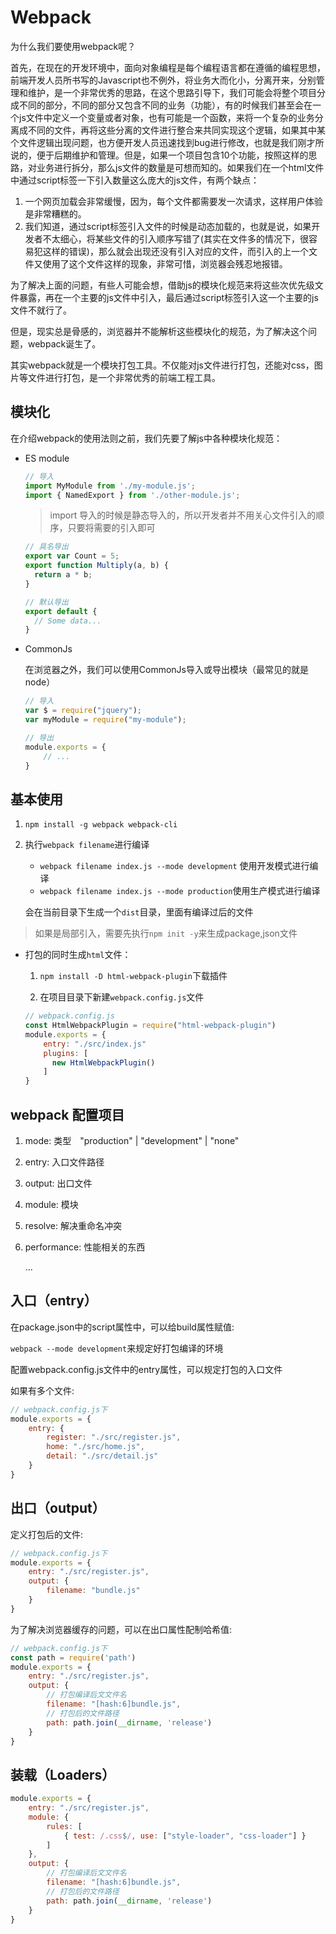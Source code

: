 # Webpack

为什么我们要使用webpack呢？

首先，在现在的开发环境中，面向对象编程是每个编程语言都在遵循的编程思想，前端开发人员所书写的Javascript也不例外，将业务大而化小，分离开来，分别管理和维护，是一个非常优秀的思路，在这个思路引导下，我们可能会将整个项目分成不同的部分，不同的部分又包含不同的业务（功能），有的时候我们甚至会在一个js文件中定义一个变量或者对象，也有可能是一个函数，来将一个复杂的业务分离成不同的文件，再将这些分离的文件进行整合来共同实现这个逻辑，如果其中某个文件逻辑出现问题，也方便开发人员迅速找到bug进行修改，也就是我们刚才所说的，便于后期维护和管理。但是，如果一个项目包含10个功能，按照这样的思路，对业务进行拆分，那么js文件的数量是可想而知的。如果我们在一个html文件中通过script标签一下引入数量这么庞大的js文件，有两个缺点：

1. 一个网页加载会非常缓慢，因为，每个文件都需要发一次请求，这样用户体验是非常糟糕的。
2. 我们知道，通过script标签引入文件的时候是动态加载的，也就是说，如果开发者不太细心，将某些文件的引入顺序写错了(其实在文件多的情况下，很容易犯这样的错误)，那么就会出现还没有引入对应的文件，而引入的上一个文件又使用了这个文件这样的现象，非常可惜，浏览器会残忍地报错。

为了解决上面的问题，有些人可能会想，借助js的模块化规范来将这些次优先级文件暴露，再在一个主要的js文件中引入，最后通过script标签引入这一个主要的js文件不就行了。

但是，现实总是骨感的，浏览器并不能解析这些模块化的规范，为了解决这个问题，webpack诞生了。

其实webpack就是一个模块打包工具。不仅能对js文件进行打包，还能对css，图片等文件进行打包，是一个非常优秀的前端工程工具。

## 模块化

在介绍webpack的使用法则之前，我们先要了解js中各种模块化规范：

+ ES module

  ```javascript
  // 导入
  import MyModule from './my-module.js';
  import { NamedExport } from './other-module.js';
  ```

  > import 导入的时候是静态导入的，所以开发者并不用关心文件引入的顺序，只要将需要的引入即可

  ```javascript
  // 具名导出
  export var Count = 5;
  export function Multiply(a, b) {
    return a * b;
  }
  
  // 默认导出
  export default {
    // Some data...
  }
  ```

+ CommonJs

  在浏览器之外，我们可以使用CommonJs导入或导出模块（最常见的就是node）

  ```javascript
  // 导入
  var $ = require("jquery");
  var myModule = require("my-module");
  
  // 导出
  module.exports = {
      // ...
  }
  ```

  

## 基本使用

1. `npm install -g webpack webpack-cli `

2. 执行`webpack filename`进行编译

   + `webpack filename index.js --mode development` 使用开发模式进行编译
   + `webpack filename index.js --mode production`使用生产模式进行编译

   会在当前目录下生成一个`dist`目录，里面有编译过后的文件

> 如果是局部引入，需要先执行`npm init -y`来生成package,json文件



+ 打包的同时生成`html`文件：

  1. `npm install -D html-webpack-plugin`下载插件

  2. 在项目目录下新建`webpack.config.js`文件

  ```javascript
  // webpack.config.js
  const HtmlWebpackPlugin = require("html-webpack-plugin")
  module.exports = {
      entry: "./src/index.js"
      plugins: [
      	new HtmlWebpackPlugin()
      ]
  }
  ```

## webpack 配置项目

1. mode: 类型　"production" | "development" | "none"

2. entry: 入口文件路径

3. output: 出口文件

4. module: 模块

5. resolve: 解决重命名冲突

6. performance: 性能相关的东西

   ...

## 入口（entry）

在package.json中的script属性中，可以给build属性赋值:

`webpack --mode development`来规定好打包编译的环境



配置webpack.config.js文件中的entry属性，可以规定打包的入口文件

如果有多个文件:

```javascript
// webpack.config.js下
module.exports = {
    entry: {
        register: "./src/register.js",
        home: "./src/home.js",
        detail: "./src/detail.js"
    }
}
```

## 出口（output）

定义打包后的文件:

```javascript
// webpack.config.js下
module.exports = {
    entry: "./src/register.js",
    output: {
        filename: "bundle.js"
    }
}
```

为了解决浏览器缓存的问题，可以在出口属性配制哈希值:

```javascript
// webpack.config.js下
const path = require('path')
module.exports = {
    entry: "./src/register.js",
    output: {
        // 打包编译后文文件名
        filename: "[hash:6]bundle.js",
        // 打包后的文件路径
        path: path.join(__dirname, 'release')
    }
}
```

## 装载（Loaders）

```javascript
module.exports = {
    entry: "./src/register.js",
    module: {
        rules: [
            { test: /.css$/, use: ["style-loader", "css-loader"] }
        ]
    },
    output: {
        // 打包编译后文文件名
        filename: "[hash:6]bundle.js",
        // 打包后的文件路径
        path: path.join(__dirname, 'release')
    }
}
```

